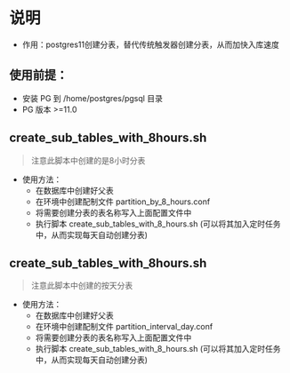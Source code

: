 # 说明
* 作用：postgres11创建分表，替代传统触发器创建分表，从而加快入库速度

##  使用前提：

- 安装 PG 到 /home/postgres/pgsql 目录
- PG 版本 >=11.0

##  create_sub_tables_with_8hours.sh
 > 注意此脚本中创建的是8小时分表

* 使用方法：
  * 在数据库中创建好父表
  * 在环境中创建配制文件 partition_by_8_hours.conf
  * 将需要创建分表的表名称写入上面配置文件中
  * 执行脚本 create_sub_tables_with_8_hours.sh (可以将其加入定时任务中，从而实现每天自动创建分表)

##  create_sub_tables_with_8hours.sh
 > 注意此脚本中创建的按天分表

* 使用方法：
  * 在数据库中创建好父表
  * 在环境中创建配制文件 partition_interval_day.conf
  * 将需要创建分表的表名称写入上面配置文件中
  * 执行脚本 create_sub_tables_with_8_hours.sh (可以将其加入定时任务中，从而实现每天自动创建分表)

  

